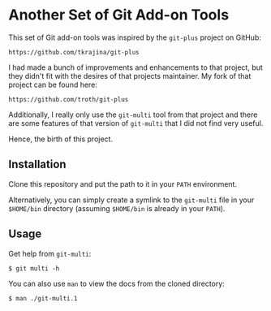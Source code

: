 Another Set of Git Add-on Tools
===============================

This set of Git add-on tools was inspired by the `git-plus` project on GitHub:

    https://github.com/tkrajina/git-plus

I had made a bunch of improvements and enhancements to that project, but they
didn't fit with the desires of that projects maintainer. My fork of that project
can be found here:

    https://github.com/troth/git-plus

Additionally, I really only use the `git-multi` tool from that project and there
are some features of that version of `git-multi` that I did not find very useful.

Hence, the birth of this project.

Installation
------------

Clone this repository and put the path to it in your `PATH` environment.

Alternatively, you can simply create a symlink to the `git-multi` file in your
`$HOME/bin` directory (assuming `$HOME/bin` is already in your `PATH`).

Usage
-----

Get help from `git-multi`:

    $ git multi -h

You can also use `man` to view the docs from the cloned directory:

    $ man ./git-multi.1
